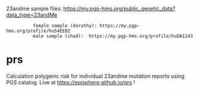23andme sample files: https://my.pgp-hms.org/public_genetic_data?data_type=23andMe

              female sample (dorothy): https://my.pgp-hms.org/profile/hu54EEB2
              male sample (chad):  https://my.pgp-hms.org/profile/huDA1243
# prs
Calculation polygenic risk for individual 23andme mutation reports using PGS catalog. Live at https://episphere.github.io/prs !
